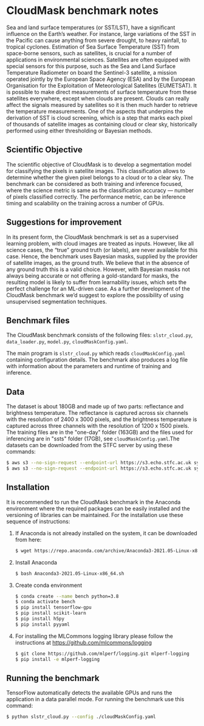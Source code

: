 # CloudMask benchmark notes

Sea and land surface temperatures (or SST/LST), have a significant
influence on the Earth’s weather.  For instance, large variations of
the SST in the Pacific can cause anything from severe drought, to
heavy rainfall, to tropical cyclones. Estimation of Sea Surface
Temperature (SST) from space-borne sensors, such as satellites, is
crucial for a number of applications in environmental
sciences. Satellites are often equipped with special sensors for this
purpose, such as the Sea and Land Surface Temperature Radiometer on
board the Sentinel-3 satellite, a mission operated jointly by the
European Space Agency (ESA) and by the European Organisation for the
Exploitation of Meteorological Satellites (EUMETSAT). It is possible
to make direct measurements of surface temperature from these
satellites everywhere, except when clouds are present.  Clouds can
really affect the signals measured by satellites so it is then much
harder to retrieve the temperature measurements. One of the aspects
that underpins the derivation of SST is cloud screening, which is a
step that marks each pixel of thousands of satellite images as
containing cloud or clear sky, historically performed using either
thresholding or Bayesian methods.

## Scientific Objective

The scientific objective of CloudMask is to develop a segmentation model 
for classifying the pixels in satellite images. This classification allows 
to determine whether the given pixel belongs to a cloud or to a clear sky. 
The benchmark can be considered as both training and inference focused, 
where the science metric is same as the classification accuracy — number 
of pixels classified correctly. The performance metric, can be inference 
timing and scalability on the training across a number of GPUs.

## Suggestions for improvement
In its present form, the CloudMask benchmark is set as a supervised learning 
problem, with cloud images are treated as inputs. However, like all science 
cases, the “true” ground truth (or labels), are never available for this case. 
Hence, the benchmark uses Bayesian masks, supplied by the provider of satellite 
images, as the ground truth. We believe that in the absence of any ground truth 
this is a valid choice. However, with Bayesian masks not always being accurate 
or not offering a gold-standard for masks, the resulting model is likely to suffer 
from learnability issues, which sets the perfect challenge for an ML-driven case. 
As a further development of the CloudMask benchmark we’d suggest to explore the 
possibility of using unsupervised segmentation techniques.

## Benchmark files

The CloudMask benchmark consists of the following files:
`slstr_cloud.py`,
`data_loader.py`,
`model.py`,
`cloudMaskConfig.yaml`.

The main program is `slstr_cloud.py` which reads
`cloudMaskConfig.yaml` containing configuration details.  The
benchmark also produces a log file with information about the
parameters and runtime of training and inference.

## Data

The dataset is about 180GB and made up of two parts: reflectance and
brightness temperature. The reflectance is captured across six
channels with the resolution of 2400 x 3000 pixels, and the brightness
temperature is captured across three channels with the resolution of
1200 x 1500 pixels. The training files are in the "one-day" folder
(163GB) and the files used for inferencing are in "ssts" folder
(17GB), see `cloudMaskConfig.yaml`.The datasets can be downloaded from
the STFC server by using these commands:

```bash
$ aws s3 --no-sign-request --endpoint-url https://s3.echo.stfc.ac.uk sync s3://sciml-datasets/en/cloud_slstr_ds1/one-day
$ aws s3 --no-sign-request --endpoint-url https://s3.echo.stfc.ac.uk sync s3://sciml-datasets/en/cloud_slstr_ds1/ssts
```

## Installation

It is recommended to run the CloudMask benchmark in the Anaconda
environment where the required packages can be easily installed and
the versioning of libraries can be maintained. For the installation
use these sequence of instructions:

1. If Anaconda is not already installed on the system, it can be
   downloaded from here:

   ```bash
   $ wget https://repo.anaconda.com/archive/Anaconda3-2021.05-Linux-x86_64.sh
   ```
 

2. Install Anaconda

   ```bash
   $ bash Anaconda3-2021.05-Linux-x86_64.sh
   ```

3. Create conda environment


   ```bash
   $ conda create --name bench python=3.8
   $ conda activate bench
   $ pip install tensorflow-gpu
   $ pip install scikit-learn
   $ pip install h5py
   $ pip install pyyaml
   ```
   
4. For installing the MLCommons logging library please follow the
   instructions at <https://github.com/mlcommons/logging>

   ```bash
   $ git clone https://github.com/mlperf/logging.git mlperf-logging
   $ pip install -e mlperf-logging
   ```
   
## Running the benchmark

TensorFlow automatically detects the available GPUs and runs the
application in a data parallel mode.  For running the benchmark use
this command:

```bash
$ python slstr_cloud.py --config ./cloudMaskConfig.yaml
```










